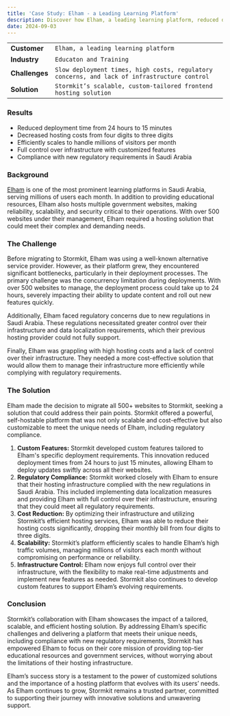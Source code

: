 ```yaml
---
title: 'Case Study: Elham - a Leading Learning Platform'
description: Discover how Elham, a leading learning platform, reduced deployment times from 24 hours to 15 minutes, cut hosting costs, and scaled to handle millions of visitors per month with Stormkit’s self-hosted, compliant, and customizable frontend hosting solution.
date: 2024-09-03
---
```


|                |                                                                                              |
| -------------- | -------------------------------------------------------------------------------------------- |
| **Customer**   | `Elham, a leading learning platform`                                                         |
| **Industry**   | `Educaton and Training`                                                                      |
| **Challenges** | `Slow deployment times, high costs, regulatory concerns, and lack of infrastructure control` |
| **Solution**   | `Stormkit’s scalable, custom-tailored frontend hosting solution`                             |

### Results

- Reduced deployment time from 24 hours to 15 minutes
- Decreased hosting costs from four digits to three digits
- Efficiently scales to handle millions of visitors per month
- Full control over infrastructure with customized features
- Compliance with new regulatory requirements in Saudi Arabia

### Background

[Elham](https://elham.sa) is one of the most prominent learning platforms in Saudi Arabia, serving millions of users each month. In addition to providing educational resources, Elham also hosts multiple government websites, making reliability, scalability, and security critical to their operations. With over 500 websites under their management, Elham required a hosting solution that could meet their complex and demanding needs.

### The Challenge

Before migrating to Stormkit, Elham was using a well-known alternative service provider. However, as their platform grew, they encountered significant bottlenecks, particularly in their deployment processes. The primary challenge was the concurrency limitation during deployments. With over 500 websites to manage, the deployment process could take up to 24 hours, severely impacting their ability to update content and roll out new features quickly.

Additionally, Elham faced regulatory concerns due to new regulations in Saudi Arabia. These regulations necessitated greater control over their infrastructure and data localization requirements, which their previous hosting provider could not fully support.

Finally, Elham was grappling with high hosting costs and a lack of control over their infrastructure. They needed a more cost-effective solution that would allow them to manage their infrastructure more efficiently while complying with regulatory requirements.

### The Solution

Elham made the decision to migrate all 500+ websites to Stormkit, seeking a solution that could address their pain points. Stormkit offered a powerful, self-hostable platform that was not only scalable and cost-effective but also customizable to meet the unique needs of Elham, including regulatory compliance.

1. **Custom Features:** Stormkit developed custom features tailored to Elham's specific deployment requirements. This innovation reduced deployment times from 24 hours to just 15 minutes, allowing Elham to deploy updates swiftly across all their websites.
2. **Regulatory Compliance:** Stormkit worked closely with Elham to ensure that their hosting infrastructure complied with the new regulations in Saudi Arabia. This included implementing data localization measures and providing Elham with full control over their infrastructure, ensuring that they could meet all regulatory requirements.
3. **Cost Reduction:** By optimizing their infrastructure and utilizing Stormkit’s efficient hosting services, Elham was able to reduce their hosting costs significantly, dropping their monthly bill from four digits to three digits.
4. **Scalability:** Stormkit’s platform efficiently scales to handle Elham’s high traffic volumes, managing millions of visitors each month without compromising on performance or reliability.
5. **Infrastructure Control:** Elham now enjoys full control over their infrastructure, with the flexibility to make real-time adjustments and implement new features as needed. Stormkit also continues to develop custom features to support Elham’s evolving requirements.

### Conclusion

Stormkit’s collaboration with Elham showcases the impact of a tailored, scalable, and efficient hosting solution. By addressing Elham’s specific challenges and delivering a platform that meets their unique needs, including compliance with new regulatory requirements, Stormkit has empowered Elham to focus on their core mission of providing top-tier educational resources and government services, without worrying about the limitations of their hosting infrastructure.

Elham’s success story is a testament to the power of customized solutions and the importance of a hosting platform that evolves with its users’ needs. As Elham continues to grow, Stormkit remains a trusted partner, committed to supporting their journey with innovative solutions and unwavering support.
